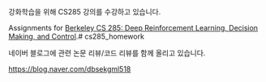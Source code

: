 강화학습을 위해 CS285 강의를 수강하고 있습니다.

Assignments for [Berkeley CS 285: Deep Reinforcement Learning, Decision Making, and Control](http://rail.eecs.berkeley.edu/deeprlcourse/).# cs285_homework

네이버 블로그에 관련 논문 리뷰/코드 리뷰를 함께 올리고 있습니다.

https://blog.naver.com/dbsekgml518

